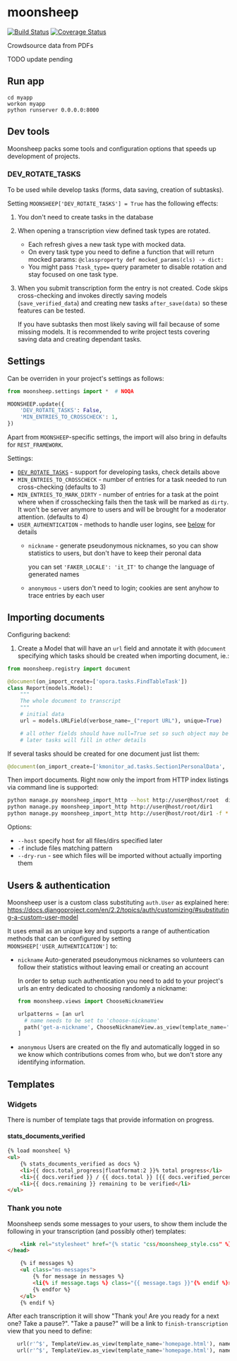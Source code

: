 # moonsheep
[![Build Status](https://travis-ci.org/themoonsheep/moonsheep.svg?branch=master)](https://travis-ci.org/themoonsheep/moonsheep)
[![Coverage Status](https://coveralls.io/repos/github/themoonsheep/moonsheep/badge.svg?branch=master)](https://coveralls.io/github/themoonsheep/moonsheep?branch=master)

Crowdsource data from PDFs

TODO update pending

## Run app
```
cd myapp
workon myapp
python runserver 0.0.0.0:8000
```

## Dev tools

Moonsheep packs some tools and configuration options that speeds up development of projects.

### DEV_ROTATE_TASKS

To be used while develop tasks (forms, data saving, creation of subtasks).

Setting `MOONSHEEP['DEV_ROTATE_TASKS'] = True` has the following effects:
1. You don't need to create tasks in the database
1. When opening a transcription view defined task types are rotated.
   - Each refresh gives a new task type with mocked data.   
   - On every task type you need to define a function that will return mocked params:
   `@classproperty def mocked_params(cls) -> dict:`   
   - You might pass `?task_type=` query parameter to disable rotation and stay focused on one task type.
1. When you submit transcription form the entry is not created. Code skips cross-checking and invokes directly saving models (`save_verified_data`)
   and creating new tasks `after_save(data)` so these features can be tested.
   
   If you have subtasks then most likely saving will fail because of some missing models.
   It is recommended to write project tests covering saving data and creating dependant tasks.

## Settings

Can be overriden in your project's settings as follows:
```python
from moonsheep.settings import *  # NOQA

MOONSHEEP.update({
    'DEV_ROTATE_TASKS': False,
    'MIN_ENTRIES_TO_CROSSCHECK': 1,
})
```

Apart from `MOONSHEEP`-specific settings, the import will also bring in defaults for `REST_FRAMEWORK`.

Settings:
- [`DEV_ROTATE_TASKS`](#DEV_ROTATE_TASKS) - support for developing tasks, check details above
- `MIN_ENTRIES_TO_CROSSCHECK` - number of entries for a task needed to run cross-checking (defaults to 3)
- `MIN_ENTRIES_TO_MARK_DIRTY` - number of entries for a task at the point where when if crosschecking fails 
   then the task will be marked as `dirty`. It won't be server anymore to users and will be brought
   for a moderator attention. (defaults to 4)
- `USER_AUTHENTICATION` - methods to handle user logins, see [below](#Users_&_authentication) for details
  - `nickname` - generate pseudonymous nicknames, so you can show statistics to users, 
  but don't have to keep their peronal data
  
    you can set `'FAKER_LOCALE': 'it_IT'` to change the language of generated names
  - `anonymous` - users don't need to login; cookies are sent anyhow to trace entries by each user

## Importing documents

Configuring backend:
1. Create a Model that will have an `url` field and annotate it with `@document` 
specifying which tasks should be created when importing document, ie.:

```python
from moonsheep.registry import document

@document(on_import_create=['opora.tasks.FindTableTask'])
class Report(models.Model):
    """
    The whole document to transcript
    """
    # initial data
    url = models.URLField(verbose_name=_("report URL"), unique=True)

    # all other fields should have null=True set so such object may be created just based on url.
    # later tasks will fill in other details 
```

If several tasks should be created for one document just list them:
```python
@document(on_import_create=['kmonitor_ad.tasks.Section1PersonalData', 'kmonitor_ad.tasks.Section2Properties', 'kmonitor_ad.tasks.Section3Movables'])
```

Then import documents. Right now only the import from HTTP index listings via command line is supported:

```bash
python manage.py moonsheep_import_http --host http://user@host/root  dir1 dir2/file1
python manage.py moonsheep_import_http http://user@host/root/dir1
python manage.py moonsheep_import_http http://user@host/root/dir1 -f *.pdf --dry-run
```

Options:
- `--host` specify host for all files/dirs specified later
- `-f` include files matching pattern
- `--dry-run` - see which files will be imported without actually importing them

## Users & authentication

Moonsheep user is a custom class substituting `auth.User` as explained here: https://docs.djangoproject.com/en/2.2/topics/auth/customizing/#substituting-a-custom-user-model

It uses email as an unique key and supports a range of authentication methods that can be configured by setting `MOONSHEEP['USER_AUTHENTICATION']` to:
- `nickname` Auto-generated pseudonymous nicknames so volunteers can follow their statistics without leaving email or creating an account 
    
   In order to setup such authentication you need to add to your project's urls an entry dedicated to choosing randomly a nickname:
   ```python
   from moonsheep.views import ChooseNicknameView

   urlpatterns = [an url
     # name needs to be set to 'choose-nickname'
     path('get-a-nickname', ChooseNicknameView.as_view(template_name='nickname.html'), name='choose-nickname'),
   ]
   ``` 
- `anonymous` Users are created on the fly and automatically logged in so we know which contributions comes from who, but we don't store any identifying information. 

## Templates

### Widgets

There is number of template tags that provide information on progress.

#### stats_documents_verified
```html
{% load moonshee[ %}
<ul>
    {% stats_documents_verified as docs %}
    <li>{{ docs.total_progress|floatformat:2 }}% total progress</li>
    <li>{{ docs.verified }} / {{ docs.total }} [{{ docs.verified_percent }}%] documents verified</li>
    <li>{{ docs.remaining }} remaining to be verified</li>
</ul>
```

### Thank you note

Moonsheep sends some messages to your users, to show them include the following in your transcription (and possibly other) templates:

```html
    <link rel="stylesheet" href="{% static "css/moonsheep_style.css" %}">
</head>

    {% if messages %}
    <ul class="ms-messages">
        {% for message in messages %}
        <li{% if message.tags %} class="{{ message.tags }}"{% endif %}>{{ message|safe }}</li>
        {% endfor %}
    </ul>
    {% endif %}
```

After each transcription it will show "Thank you! Are you ready for a next one? Take a pause?". 
 "Take a pause?" will be a link to `finish-transcription` view that you need to define:
 ```python
    url(r'^$', TemplateView.as_view(template_name='homepage.html'), name='finish-transcription'),
    url(r'^$', TemplateView.as_view(template_name='homepage.html'), name='home'),
```
